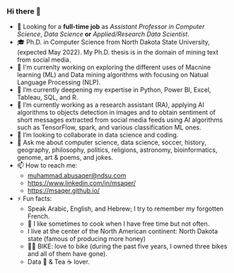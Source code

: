 ### Hi there 👋
 -  👯 Looking for a **full-time job** as *Assistant Professor in Computer Science*, *Data Science* **or** *Applied/Research Data Scientist*.
 -  🎓 Ph.D. in Computer Science from North Dakota State University, (expected May 2022). My Ph.D. thesis is in the domain of mining text from social media.
 -  🔭 I'm currenlty working on exploring the different uses of Macnine learning (ML) and Data mining algorithms with focusing on Natual Language Processing (NLP). 
 -  🔭 I’m currently deepening my expertise in Python, Power BI, Excel, Tableau, SQL, and R.
 -  🔭 I’m currently working as a research assistant (RA), applying AI algorithms to objects detection  in images and to obtain sentiment of short messages extracted from social media feeds using AI algorithms such as TensorFlow, spark, and various classification ML ones.
 - 👯 I’m looking to collaborate in data science and coding.
 - 💬 Ask me about computer science, data science, soccer, history, geography, philosophy, politics, religions, astronomy, bioinformatics, genome, art & poems, and jokes.
 - 📫 How to reach me:
      - muhammad.abusaqer@ndsu.com
      - https://www.linkedin.com/in/msaqer/
      - https://msaqer.github.io/
- ⚡ Fun facts:
    - Speak Arabic, English, and Hebrew; I try to remember my forgotten French. 
    - 🌱 I like sometimes to cook when I have free time but not often.
    - I live at the center of the North American continent: North Dakota state (famous of producing more honey)
    - 🚴‍♀️ BIKE: love to bike (during the past five years, I owned three bikes and all of them have gone).
    - Data 💛 & Tea ☕ lover.



